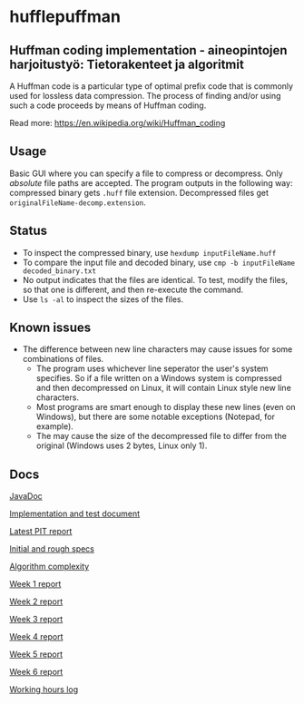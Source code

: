 # hufflepuffman
## Huffman coding implementation - aineopintojen harjoitustyö: Tietorakenteet ja algoritmit



A Huffman code is a particular type of optimal prefix code that is commonly used for lossless data compression. The process of finding and/or using such a code proceeds by means of Huffman coding.


Read more: https://en.wikipedia.org/wiki/Huffman_coding

## Usage

Basic GUI where you can specify a file to compress or decompress. Only _absolute_ file paths are accepted. The program outputs in the following way: compressed binary gets `.huff` file extension. Decompressed files get  `originalFileName-decomp.extension`.

## Status
- To inspect the compressed binary, use `hexdump inputFileName.huff`
- To compare the input file and decoded binary, use `cmp -b inputFileName decoded_binary.txt`
 - No output indicates that the files are identical. To test, modify the files, so that one is different, and then re-execute the command.
 - Use `ls -al` to inspect the sizes of the files.

## Known issues
- The difference between new line characters may cause issues for some combinations of files.
  - The program uses whichever line seperator the user's system specifies. So if a file written on a Windows system is compressed and then decompressed on Linux, it will contain Linux style new line characters.
  - Most programs are smart enough to display these new lines (even on Windows), but there are some notable exceptions (Notepad, for example).
  - The may cause the size of the decompressed file to differ from the original (Windows uses 2 bytes, Linux only 1).

## Docs

[JavaDoc](https://htmlpreview.github.io/?https://github.com/yherin/hufflepuffman/blob/master/documentation/apidocs/index.html)

[Implementation and test document](documentation/huffman-impl.pdf)

[Latest PIT report](http://htmlpreview.github.io/?https://github.com/yherin/hufflepuffman/blob/master/documentation/PIT/index.html)

[Initial and rough specs](documentation/specification.md)

[Algorithm complexity](documentation/complexity.md)

[Week 1 report](documentation/weekly-reports/week1.md)

[Week 2 report](documentation/weekly-reports/week2.md)

[Week 3 report](documentation/weekly-reports/week3.md)

[Week 4 report](documentation/weekly-reports/week4.md)

[Week 5 report](documentation/weekly-reports/week5.md)

[Week 6 report](documentation/weekly-reports/week6.md)

[Working hours log](documentation/weekly-reports/log.md)



